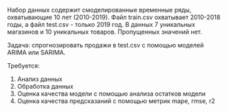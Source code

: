 Набор данных содержит смоделированные временные ряды, охватывающие 10 лет (2010-2019). Файл train.csv охватывает 2010-2018 годы, а файл test.csv - только 2019 год. В данных 7 уникальных магазинов и 10 уникальных товаров. Пропущенных значений нет. 

Задача: спрогнозировать продажи в test.csv с помощью моделей ARIMA или SARIMA.

Требуется:

1) Анализ данных
2) Обработка данных
3) Оценка качества модели с помощью анализа остатков модели
4) Оценка качества предсказаний с помощью метрик mape, rmse, r2
